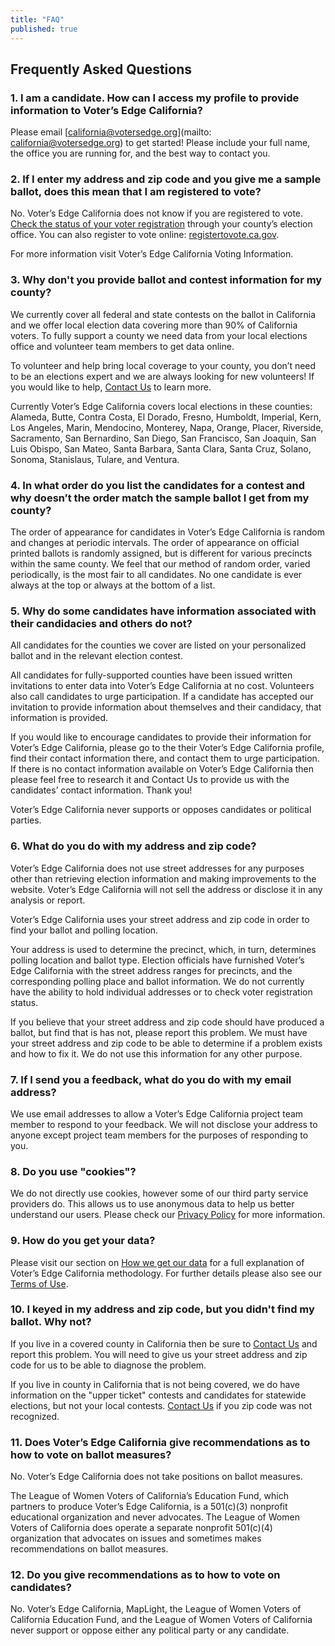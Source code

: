```yaml
---
title: "FAQ"
published: true
---
```

## Frequently Asked Questions

### 1. I am a candidate. How can I access my profile to provide information to Voter’s Edge California?


Please email [california@votersedge.org](mailto: california@votersedge.org) to get started! Please include your full     name, the office you are running for, and the best way to contact you.

### 2. If I enter my address and zip code and you give me a sample ballot, does this mean that I am registered to vote? 


No. Voter’s Edge California does not know if you are registered to vote. 
[Check the status of your voter registration](http://www.sos.ca.gov/elections/registration-status/) through your county’s election office. 
You can also register to vote online: [registertovote.ca.gov](http://registertovote.ca.gov/).


For more information visit Voter’s Edge California Voting Information. 




### 3. Why don't you provide ballot and contest information for my county? 


We currently cover all federal and state contests on the ballot in California and we offer local election data covering more than 90% of California voters. To fully support a county we need data from your local elections office and volunteer team members to get data online. 


To volunteer and help bring local coverage to your county, you don’t need to be an elections expert and we are always looking for new volunteers! If you would like to help, [Contact Us](www.votersedge.org/ca/ballot/election/area/en/ca/feedback) to learn more.


Currently Voter’s Edge California covers local elections in these counties: Alameda, Butte, Contra Costa, El Dorado, Fresno, Humboldt, Imperial, Kern, Los Angeles, Marin, Mendocino, Monterey, Napa, Orange, Placer, Riverside, Sacramento, San Bernardino, San Diego, San Francisco, San Joaquin, San Luis Obispo, San Mateo, Santa Barbara, Santa Clara, Santa Cruz, Solano, Sonoma, Stanislaus, Tulare, and Ventura.


### 4. In what order do you list the candidates for a contest and why doesn’t the order match the sample ballot I get from my county? 


The order of appearance for candidates in Voter’s Edge California is random and changes at periodic intervals. The order of appearance on official printed ballots is randomly assigned, but is different for various precincts within the same county. We feel that our method of random order, varied periodically, is the most fair to all candidates. No one candidate is ever always at the top or always at the bottom of a list. 


### 5. Why do some candidates have information associated with their candidacies and others do not? 


All candidates for the counties we cover are listed on your personalized ballot and in the relevant election contest. 


All candidates for fully-supported counties have been issued written invitations to enter data into Voter’s Edge California at no cost. Volunteers also call candidates to urge participation. If a candidate has accepted our invitation to provide information about themselves and their candidacy, that information is provided. 


If you would like to encourage candidates to provide their information for Voter’s Edge California, please go to the their Voter’s Edge California profile, find their contact information there, and contact them to urge participation. If there is no contact information available on Voter’s Edge California then please feel free to research it and Contact Us to provide us with the candidates’ contact information.  Thank you!


Voter’s Edge California never supports or opposes candidates or political parties. 


### 6. What do you do with my address and zip code? 


Voter’s Edge California does not use street addresses for any purposes other than retrieving election information and making improvements to the website. Voter’s Edge California will not sell the address or disclose it in any analysis or report.


Voter’s Edge California uses your street address and zip code in order to find your ballot and polling location. 


Your address is used to determine the precinct, which, in turn, determines polling location and ballot type. Election officials have furnished Voter’s Edge California with the street address ranges for precincts, and the corresponding polling place and ballot information. We do not currently have the ability to hold individual addresses or to check voter registration status. 


If you believe that your street address and zip code should have produced a ballot, but find that is has not, please report this problem. We must have your street address and zip code to be able to determine if a problem exists and how to fix it. We do not use this information for any other purpose. 


### 7. If I send you a feedback, what do you do with my email address? 


We use email addresses to allow a Voter’s Edge California project team member to respond to your feedback. We will not disclose your address to anyone except project team members for the purposes of responding to you. 



### 8. Do you use "cookies"? 


We do not directly use cookies, however some of our third party service providers do. This allows us to use anonymous data to help us better understand our users. Please check our [Privacy Policy](www.votersedge.org/ca/page/privacy-policy) for more information.


### 9. How do you get your data? 


Please visit our section on [How we get our data](www.votersedge.org/ca/page/how-we-get-our-data) for a full explanation of Voter’s Edge California methodology. For further details please also see our [Terms of Use](www.votersedge.org/ca/page/terms-of-use).
 


### 10. I keyed in my address and zip code, but you didn't find my ballot. Why not? 


If you live in a covered county in California then be sure to [Contact Us](www.votersedge.org/ca/ballot/election/area/en/ca/feedback) and report this problem. You will need to give us your street address and zip code for us to be able to diagnose the problem. 


If you live in county in California that is not being covered, we do have information on the "upper ticket" contests and candidates for statewide elections, but not your local contests. [Contact Us](www.votersedge.org/ca/ballot/election/area/en/ca/feedback) if you zip code was not recognized. 


### 11. Does Voter’s Edge California give recommendations as to how to vote on ballot measures?


No.  Voter’s Edge California does not take positions on ballot measures.


The League of Women Voters of California’s Education Fund, which partners to produce Voter’s Edge California, is a 501(c)(3) nonprofit educational organization and never advocates.  The League of Women Voters of California does operate a separate nonprofit 501(c)(4) organization that advocates on issues and sometimes makes recommendations on ballot measures. 


### 12. Do you give recommendations as to how to vote on candidates? 


No. Voter’s Edge California, MapLight, the League of Women Voters of California Education Fund, and the League of Women Voters of California never support or oppose either any political party or any candidate.
